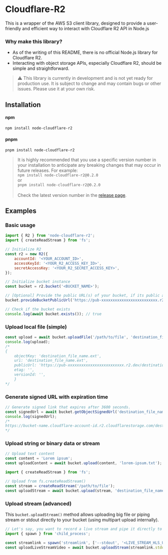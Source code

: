 # Cloudflare-R2

This is a wrapper of the AWS S3 client library, designed to provide a user-friendly and efficient way to interact with Cloudflare R2 API in Node.js

### Why make this library?

-   As of the writing of this README, there is no official Node.js library for Cloudflare R2.
-   Interacting with object storage APIs, especially Cloudflare R2, should be simple and straightforward.

> ⚠ This library is currently in development and is not yet ready for production use. It is subject to change and may contain bugs or other issues. Please use it at your own risk.

## Installation

#### npm

```bash
npm install node-cloudflare-r2
```

#### pnpm

```bash
pnpm install node-cloudflare-r2
```

> It is highly recommended that you use a specific version number in your installation to anticipate any breaking changes that may occur in future releases. For example: \
> `npm install node-cloudflare-r2@0.2.0` \
> or \
> `pnpm install node-cloudflare-r2@0.2.0` \
> \
> Check the latest version number in the [release page](https://github.com/f2face/cloudflare-r2/releases).

## Examples

### Basic usage

```javascript
import { R2 } from 'node-cloudflare-r2';
import { createReadStream } from 'fs';

// Initialize R2
const r2 = new R2({
    accountId: '<YOUR_ACCOUNT_ID>',
    accessKeyId: '<YOUR_R2_ACCESS_KEY_ID>',
    secretAccessKey: '<YOUR_R2_SECRET_ACCESS_KEY>',
});

// Initialize bucket instance
const bucket = r2.bucket('<BUCKET_NAME>');

// [Optional] Provide the public URL(s) of your bucket, if its public access is allowed.
bucket.provideBucketPublicUrl('https://pub-xxxxxxxxxxxxxxxxxxxxxxxxx.r2.dev');

// Check if the bucket exists
console.log(await bucket.exists()); // true
```

### Upload local file (simple)

```javascript
const upload = await bucket.uploadFile('/path/to/file', 'destination_file_name.ext');
console.log(upload);
/*
{
    objectKey: 'destination_file_name.ext',
    uri: 'destination_file_name.ext',
    publicUrl: 'https://pub-xxxxxxxxxxxxxxxxxxxxxxxxx.r2.dev/destination_file_name.ext',
    etag: '',
    versionId: '',
    }
*/
```

### Generate signed URL with expiration time

```javascript
// Generate signed link that expires after 3600 seconds.
const signedUrl = await bucket.getObjectSignedUrl('destination_file_name.ext', 3600);
console.log(signedUrl);
/*
https://bucket-name.cloudflare-account-id.r2.cloudflarestorage.com/destination_file_name.ext?X-Amz-Algorithm=AWS4-HMAC-SHA256&X-Amz-Content-Sha256=UNSIGNED-PAYLOAD&X-Amz-Credential=...&X-Amz-Date=...&X-Amz-Expires=60&X-Amz-Signature=...&X-Amz-SignedHeaders=host&x-id=GetObject
*/
```

### Upload string or binary data or stream

```javascript
// Upload text content
const content = 'Lorem ipsum';
const uploadContent = await bucket.upload(content, 'lorem-ipsum.txt');
```

```javascript
import { createReadStream } from 'fs';

// Upload from fs.createReadStream()
const stream = createReadStream('/path/to/file');
const uploadStream = await bucket.upload(stream, 'destination_file_name2.ext');
```

### Upload stream (advanced)

This `bucket.uploadStream()` method allows uploading big file or piping stream or stdout directly to your bucket (using multipart upload internally).

```javascript
// Let's say, you want to record a live stream and pipe it directly to your bucket.
import { spawn } from 'child_process';

const streamlink = spawn('streamlink', ['--stdout', '<LIVE_STREAM_HLS_URL>', 'best']);
const uploadLiveStreamVideo = await bucket.uploadStream(streamlink.stdout, 'my_live_stream.ts');
```
